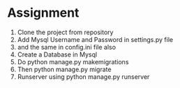 # Assignment

1. Clone the project from repository
2. Add Mysql Username and Password in settings.py file
3. and the same in config.ini file also
4. Create a Database in Mysql
5. Do python manage.py makemigrations
6. Then python manage.py migrate
7. Runserver using python manage.py runserver
